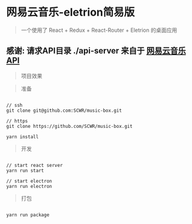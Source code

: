 # 网易云音乐-eletrion简易版

> 一个使用了 React + Redux + React-Router + Eletrion 的桌面应用

## 感谢: 请求API目录 **./api-server** 来自于 [**网易云音乐 API**](https://github.com/Binaryify/NeteaseCloudMusicApi)

> 项目效果

> 准备

```shell

// ssh
git clone git@github.com:SCWR/music-box.git

// https
git clone https://github.com/SCWR/music-box.git

yarn install

```

> 开发

```shell

// start react server
yarn run start

// start electron
yarn run electron

```

> 打包

```shell

yarn run package

```
